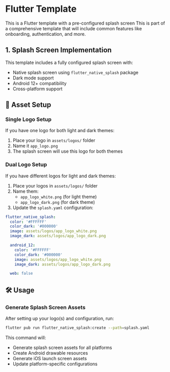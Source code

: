 # Flutter Template

This is a Flutter template with a pre-configured splash screen This is part of a comprehensive template that will include common features like onboarding, authentication, and more.

## 1. Splash Screen Implementation

This template includes a fully configured splash screen with:
- Native splash screen using `flutter_native_splash` package
- Dark mode support
- Android 12+ compatibility
- Cross-platform support

## 📁 Asset Setup

### Single Logo Setup
If you have one logo for both light and dark themes:
1. Place your logo in `assets/logos/` folder
2. Name it `app_logo.png`
3. The splash screen will use this logo for both themes

### Dual Logo Setup
If you have different logos for light and dark themes:
1. Place your logos in `assets/logos/` folder
2. Name them:
   - `app_logo_white.png` (for light theme)
   - `app_logo_dark.png` (for dark theme)
3. Update the `splash.yaml` configuration:

```yaml
flutter_native_splash:
  color: '#FFFFFF'
  color_dark: '#000000'
  image: assets/logos/app_logo_white.png
  image_dark: assets/logos/app_logo_dark.png

  android_12:
    color: '#FFFFFF'
    color_dark: '#000000'
    image: assets/logos/app_logo_white.png
    image_dark: assets/logos/app_logo_dark.png

  web: false
```
## 🛠️ Usage

### Generate Splash Screen Assets

After setting up your logo(s) and configuration, run:

```bash
flutter pub run flutter_native_splash:create --path=splash.yaml
```

This command will:
- Generate splash screen assets for all platforms
- Create Android drawable resources
- Generate iOS launch screen assets
- Update platform-specific configurations
